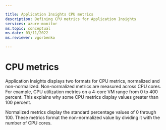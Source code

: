 ```yaml
---

title: Application Insights CPU metrics
description: Defining CPU metrics for Application Insights
services: azure-monitor
ms.topic: conceptual
ms.date: 03/11/2022
ms.reviewer: vgorbenko

---
```


# CPU metrics

Application Insights displays two formats for CPU metrics, normalized and non-normalized. 
Non-normalized metrics are measured across CPU cores. For example, CPU utilization metrics on a 4-core VM range from 0 to 400 percent.
This explains why some CPU metrics display values greater than 100 percent. 

Normalized metrics display the standard percentage values of 0 through 100. These metrics format the non-normalized value by dividing it
with the number of CPU cores.


 


 
